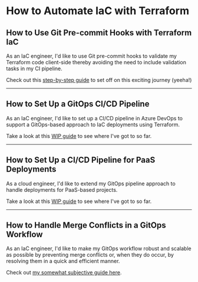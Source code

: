 # How to Automate IaC with Terraform

## How to Use Git Pre-commit Hooks with Terraform IaC

As an IaC engineer, I'd like to use Git pre-commit hooks to validate my Terraform code client-side thereby avoiding the need to include validation tasks in my CI pipeline.

Check out this [step-by-step guide](Use-Git-Pre-Commit-Hooks-Terraform-IaC.md) to set off on this exciting journey (yeeha!)

----

## How to Set Up a GitOps CI/CD Pipeline

As an IaC engineer, I'd like to set up a CI/CD pipeline in Azure DevOps to support a GitOps-based approach to IaC deployments using Terraform.

Take a look at this [WIP guide](Set-Up-GitOps-CI-CD-Pipeline.md) to see where I've got to so far.

----

## How to Set Up a CI/CD Pipeline for PaaS Deployments

As a cloud engineer, I'd like to extend my GitOps pipeline approach to handle deployments for PaaS-based projects.

Take a look at this [WIP guide](Set-Up-PaaS-CI-CD-Pipeline.md) to see where I've got to so far.

----

## How to Handle Merge Conflicts in a GitOps Workflow

As an IaC engineer, I'd like to make my GitOps workflow robust and scalable as possible by preventing merge conflicts or, when they do occur, by resolving them in a quick and efficient manner.

Check out [my somewhat subjective guide here](Handle-Merge-Conflicts-GitOps-Workflow.md).
